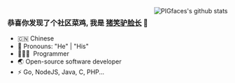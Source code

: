 <img align="right" src="https://github-readme-stats.vercel.app/api?username=panjf2000&show_icons=true&theme=vue" alt="PIGfaces's github stats" />

### 恭喜你发现了个社区菜鸡, 我是 [猪笑驴脸长](https://zh.m.wikipedia.org/zh-sg/%E7%8C%AA) 🎉

- 🇨🇳 Chinese
- 👔 Pronouns: "He" | "His"
- 🧑🏻‍💻 &nbsp;Programmer
- 🌏 Open-source software developer
- ⚡ Go, NodeJS, Java, C, PHP...